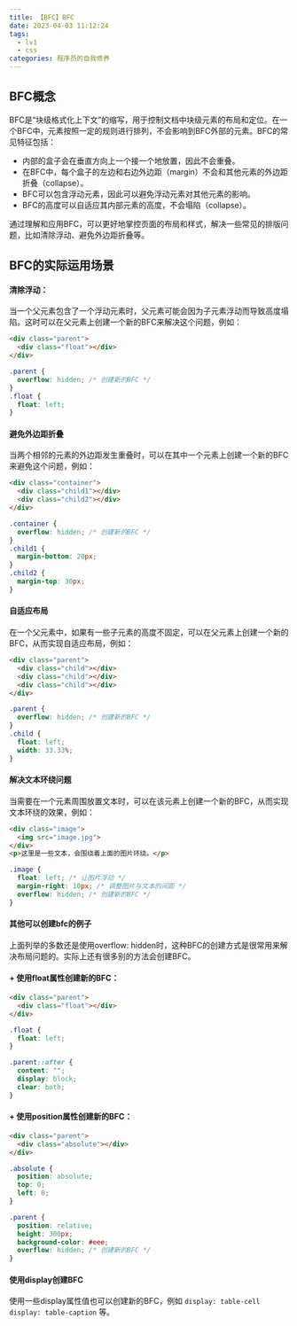 ```yaml
---
title: 【BFC】BFC
date: 2023-04-03 11:12:24
tags: 
  - lv1
  - css
categories: 程序员的自我修养
---
```


## BFC概念

BFC是“块级格式化上下文”的缩写，用于控制文档中块级元素的布局和定位。在一个BFC中，元素按照一定的规则进行排列，不会影响到BFC外部的元素。BFC的常见特征包括：

+ 内部的盒子会在垂直方向上一个接一个地放置，因此不会重叠。
+ 在BFC中，每个盒子的左边和右边外边距（margin）不会和其他元素的外边距折叠（collapse）。
+ BFC可以包含浮动元素，因此可以避免浮动元素对其他元素的影响。
+ BFC的高度可以自适应其内部元素的高度，不会塌陷（collapse）。

通过理解和应用BFC，可以更好地掌控页面的布局和样式，解决一些常见的排版问题，比如清除浮动、避免外边距折叠等。

## BFC的实际运用场景

#### 清除浮动：
当一个父元素包含了一个浮动元素时，父元素可能会因为子元素浮动而导致高度塌陷。这时可以在父元素上创建一个新的BFC来解决这个问题，例如：
```html
<div class="parent">
  <div class="float"></div>
</div>
```

```css
.parent {
  overflow: hidden; /* 创建新的BFC */
}
.float {
  float: left;
}
```

#### 避免外边距折叠
当两个相邻的元素的外边距发生重叠时，可以在其中一个元素上创建一个新的BFC来避免这个问题，例如：
```html
<div class="container">
  <div class="child1"></div>
  <div class="child2"></div>
</div>
```

```css
.container {
  overflow: hidden; /* 创建新的BFC */
}
.child1 {
  margin-bottom: 20px;
}
.child2 {
  margin-top: 30px;
}
```
#### 自适应布局
在一个父元素中，如果有一些子元素的高度不固定，可以在父元素上创建一个新的BFC，从而实现自适应布局，例如：
```html
<div class="parent">
  <div class="child"></div>
  <div class="child"></div>
  <div class="child"></div>
</div>
```

```css
.parent {
  overflow: hidden; /* 创建新的BFC */
}
.child {
  float: left;
  width: 33.33%;
}
```

#### 解决文本环绕问题
当需要在一个元素周围放置文本时，可以在该元素上创建一个新的BFC，从而实现文本环绕的效果，例如：
```html
<div class="image">
  <img src="image.jpg">
</div>
<p>这里是一些文本，会围绕着上面的图片环绕。</p>
```

```css
.image {
  float: left; /* 让图片浮动 */
  margin-right: 10px; /* 调整图片与文本的间距 */
  overflow: hidden; /* 创建新的BFC */
}
```

#### 其他可以创建bfc的例子

上面列举的多数还是使用overflow: hidden时，这种BFC的创建方式是很常用来解决布局问题的。实际上还有很多别的方法会创建BFC。

#### + 使用float属性创建新的BFC：
```html
<div class="parent">
  <div class="float"></div>
</div>
```
```css
.float {
  float: left;
}

.parent::after {
  content: "";
  display: block;
  clear: both;
}
```
#### + 使用position属性创建新的BFC：
```html
<div class="parent">
  <div class="absolute"></div>
</div>
```

```css
.absolute {
  position: absolute;
  top: 0;
  left: 0;
}

.parent {
  position: relative;
  height: 300px;
  background-color: #eee;
  overflow: hidden; /* 创建新的BFC */
}

```

#### 使用display创建BFC

使用一些display属性值也可以创建新的BFC，例如
`display: table-cell`
`display: table-caption`
等。

